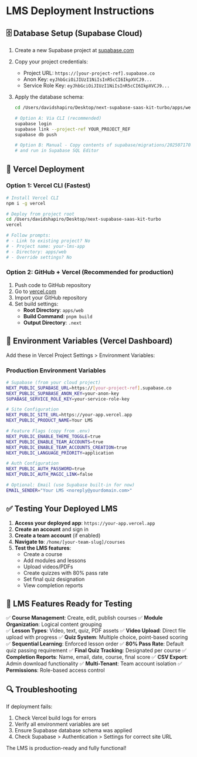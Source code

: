 # LMS Deployment Instructions

## 🗄️ Database Setup (Supabase Cloud)

1. Create a new Supabase project at [supabase.com](https://supabase.com)
2. Copy your project credentials:
   - Project URL: `https://[your-project-ref].supabase.co`
   - Anon Key: `eyJhbGciOiJIUzI1NiIsInR5cCI6IkpXVCJ9...` 
   - Service Role Key: `eyJhbGciOiJIUzI1NiIsInR5cCI6IkpXVCJ9...`

3. Apply the database schema:
   ```bash
   cd /Users/davidshapiro/Desktop/next-supabase-saas-kit-turbo/apps/web
   
   # Option A: Via CLI (recommended)
   supabase login
   supabase link --project-ref YOUR_PROJECT_REF
   supabase db push
   
   # Option B: Manual - Copy contents of supabase/migrations/20250717024704_lms-schema.sql 
   # and run in Supabase SQL Editor
   ```

## 🚀 Vercel Deployment

### Option 1: Vercel CLI (Fastest)
```bash
# Install Vercel CLI
npm i -g vercel

# Deploy from project root
cd /Users/davidshapiro/Desktop/next-supabase-saas-kit-turbo
vercel

# Follow prompts:
# - Link to existing project? No
# - Project name: your-lms-app
# - Directory: apps/web
# - Override settings? No
```

### Option 2: GitHub + Vercel (Recommended for production)
1. Push code to GitHub repository
2. Go to [vercel.com](https://vercel.com)
3. Import your GitHub repository
4. Set build settings:
   - **Root Directory**: `apps/web`
   - **Build Command**: `pnpm build`
   - **Output Directory**: `.next`

## 🔐 Environment Variables (Vercel Dashboard)

Add these in Vercel Project Settings > Environment Variables:

### Production Environment Variables
```bash
# Supabase (from your cloud project)
NEXT_PUBLIC_SUPABASE_URL=https://[your-project-ref].supabase.co
NEXT_PUBLIC_SUPABASE_ANON_KEY=your-anon-key
SUPABASE_SERVICE_ROLE_KEY=your-service-role-key

# Site Configuration  
NEXT_PUBLIC_SITE_URL=https://your-app.vercel.app
NEXT_PUBLIC_PRODUCT_NAME=Your LMS

# Feature Flags (copy from .env)
NEXT_PUBLIC_ENABLE_THEME_TOGGLE=true
NEXT_PUBLIC_ENABLE_TEAM_ACCOUNTS=true
NEXT_PUBLIC_ENABLE_TEAM_ACCOUNTS_CREATION=true
NEXT_PUBLIC_LANGUAGE_PRIORITY=application

# Auth Configuration
NEXT_PUBLIC_AUTH_PASSWORD=true
NEXT_PUBLIC_AUTH_MAGIC_LINK=false

# Optional: Email (use Supabase built-in for now)
EMAIL_SENDER="Your LMS <noreply@yourdomain.com>"
```

## ✅ Testing Your Deployed LMS

1. **Access your deployed app**: `https://your-app.vercel.app`
2. **Create an account** and sign in
3. **Create a team account** (if enabled)
4. **Navigate to**: `/home/[your-team-slug]/courses`
5. **Test the LMS features**:
   - Create a course
   - Add modules and lessons  
   - Upload videos/PDFs
   - Create quizzes with 80% pass rate
   - Set final quiz designation
   - View completion reports

## 🎯 LMS Features Ready for Testing

✅ **Course Management**: Create, edit, publish courses
✅ **Module Organization**: Logical content grouping  
✅ **Lesson Types**: Video, text, quiz, PDF assets
✅ **Video Upload**: Direct file upload with progress
✅ **Quiz System**: Multiple choice, point-based scoring
✅ **Sequential Learning**: Enforced lesson order
✅ **80% Pass Rate**: Default quiz passing requirement
✅ **Final Quiz Tracking**: Designated per course
✅ **Completion Reports**: Name, email, date, course, final score
✅ **CSV Export**: Admin download functionality
✅ **Multi-Tenant**: Team account isolation
✅ **Permissions**: Role-based access control

## 🔍 Troubleshooting

If deployment fails:
1. Check Vercel build logs for errors
2. Verify all environment variables are set
3. Ensure Supabase database schema was applied
4. Check Supabase > Authentication > Settings for correct site URL

The LMS is production-ready and fully functional!